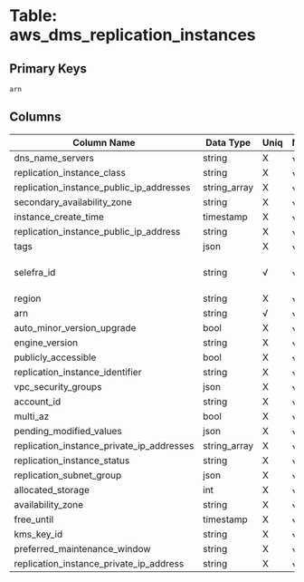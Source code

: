 # Table: aws_dms_replication_instances

## Primary Keys 

```
arn
```


## Columns 

|  Column Name   |  Data Type  | Uniq | Nullable | Description | 
|  ----  | ----  | ----  | ----  | ---- | 
| dns_name_servers | string | X | √ |  | 
| replication_instance_class | string | X | √ |  | 
| replication_instance_public_ip_addresses | string_array | X | √ |  | 
| secondary_availability_zone | string | X | √ |  | 
| instance_create_time | timestamp | X | √ |  | 
| replication_instance_public_ip_address | string | X | √ |  | 
| tags | json | X | √ |  | 
| selefra_id | string | √ | √ | primary keys value md5 | 
| region | string | X | √ |  | 
| arn | string | √ | √ |  | 
| auto_minor_version_upgrade | bool | X | √ |  | 
| engine_version | string | X | √ |  | 
| publicly_accessible | bool | X | √ |  | 
| replication_instance_identifier | string | X | √ |  | 
| vpc_security_groups | json | X | √ |  | 
| account_id | string | X | √ |  | 
| multi_az | bool | X | √ |  | 
| pending_modified_values | json | X | √ |  | 
| replication_instance_private_ip_addresses | string_array | X | √ |  | 
| replication_instance_status | string | X | √ |  | 
| replication_subnet_group | json | X | √ |  | 
| allocated_storage | int | X | √ |  | 
| availability_zone | string | X | √ |  | 
| free_until | timestamp | X | √ |  | 
| kms_key_id | string | X | √ |  | 
| preferred_maintenance_window | string | X | √ |  | 
| replication_instance_private_ip_address | string | X | √ |  | 


